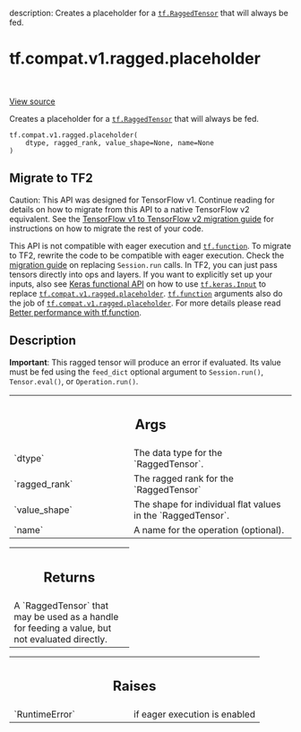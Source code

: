 description: Creates a placeholder for a <a href="../../../../tf/RaggedTensor.md"><code>tf.RaggedTensor</code></a> that will always be fed.

<div itemscope itemtype="http://developers.google.com/ReferenceObject">
<meta itemprop="name" content="tf.compat.v1.ragged.placeholder" />
<meta itemprop="path" content="Stable" />
</div>

# tf.compat.v1.ragged.placeholder

<!-- Insert buttons and diff -->

<table class="tfo-notebook-buttons tfo-api nocontent" align="left">

</table>

<a target="_blank" class="external" href="/code/stable/tensorflow/python/ops/ragged/ragged_factory_ops.py">View source</a>



Creates a placeholder for a <a href="../../../../tf/RaggedTensor.md"><code>tf.RaggedTensor</code></a> that will always be fed.


<pre class="devsite-click-to-copy prettyprint lang-py tfo-signature-link">
<code>tf.compat.v1.ragged.placeholder(
    dtype, ragged_rank, value_shape=None, name=None
)
</code></pre>





 <section><devsite-expandable expanded>
 <h2 class="showalways">Migrate to TF2</h2>

Caution: This API was designed for TensorFlow v1.
Continue reading for details on how to migrate from this API to a native
TensorFlow v2 equivalent. See the
[TensorFlow v1 to TensorFlow v2 migration guide](https://www.tensorflow.org/guide/migrate)
for instructions on how to migrate the rest of your code.

This API is not compatible with eager execution and <a href="../../../../tf/function.md"><code>tf.function</code></a>. To migrate
to TF2, rewrite the code to be compatible with eager execution. Check the
[migration
guide](https://www.tensorflow.org/guide/migrate#1_replace_v1sessionrun_calls)
on replacing `Session.run` calls. In TF2, you can just pass tensors directly
into ops and layers. If you want to explicitly set up your inputs, also see
[Keras functional API](https://www.tensorflow.org/guide/keras/functional) on
how to use <a href="../../../../tf/keras/Input.md"><code>tf.keras.Input</code></a> to replace <a href="../../../../tf/compat/v1/ragged/placeholder.md"><code>tf.compat.v1.ragged.placeholder</code></a>.
<a href="../../../../tf/function.md"><code>tf.function</code></a> arguments also do the job of <a href="../../../../tf/compat/v1/ragged/placeholder.md"><code>tf.compat.v1.ragged.placeholder</code></a>.
For more details please read [Better
performance with tf.function](https://www.tensorflow.org/guide/function).

 </aside></devsite-expandable></section>

<h2>Description</h2>

<!-- Placeholder for "Used in" -->

**Important**: This ragged tensor will produce an error if evaluated.
Its value must be fed using the `feed_dict` optional argument to
`Session.run()`, `Tensor.eval()`, or `Operation.run()`.


<!-- Tabular view -->
 <table class="responsive fixed orange">
<colgroup><col width="214px"><col></colgroup>
<tr><th colspan="2"><h2 class="add-link">Args</h2></th></tr>

<tr>
<td>
`dtype`<a id="dtype"></a>
</td>
<td>
The data type for the `RaggedTensor`.
</td>
</tr><tr>
<td>
`ragged_rank`<a id="ragged_rank"></a>
</td>
<td>
The ragged rank for the `RaggedTensor`
</td>
</tr><tr>
<td>
`value_shape`<a id="value_shape"></a>
</td>
<td>
The shape for individual flat values in the `RaggedTensor`.
</td>
</tr><tr>
<td>
`name`<a id="name"></a>
</td>
<td>
A name for the operation (optional).
</td>
</tr>
</table>



<!-- Tabular view -->
 <table class="responsive fixed orange">
<colgroup><col width="214px"><col></colgroup>
<tr><th colspan="2"><h2 class="add-link">Returns</h2></th></tr>
<tr class="alt">
<td colspan="2">
A `RaggedTensor` that may be used as a handle for feeding a value, but
not evaluated directly.
</td>
</tr>

</table>



<!-- Tabular view -->
 <table class="responsive fixed orange">
<colgroup><col width="214px"><col></colgroup>
<tr><th colspan="2"><h2 class="add-link">Raises</h2></th></tr>

<tr>
<td>
`RuntimeError`<a id="RuntimeError"></a>
</td>
<td>
if eager execution is enabled
</td>
</tr>
</table>


